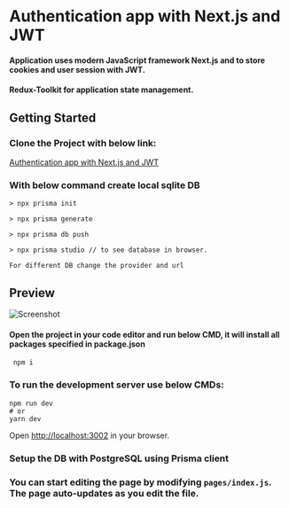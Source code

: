 # Authentication app with Next.js and JWT
#### Application uses modern JavaScript framework Next.js and to store cookies and user session with JWT.
#### Redux-Toolkit for application state management.

## Getting Started
### Clone the Project with below link:
[Authentication app with Next.js and JWT](https://github.com/shivau1208/Authentication-_with_Next.js.git)

### With below command create local sqlite DB
```
> npx prisma init

> npx prisma generate

> npx prisma db push

> npx prisma studio // to see database in browser.

For different DB change the provider and url 
```
## Preview
![Screenshot](https://github.com/shivau1208/Authentication-_with_Next.js/assets/102743170/8d0db04c-cc71-4f41-a650-b03ec5c7f467)

#### Open the project in your code editor and run below CMD, it will install all packages specified in package.json
```
 npm i
```


### To run the development server use below CMDs:

```
npm run dev
# or
yarn dev
```

Open [http://localhost:3002](http://localhost:3002) in your browser.

### Setup the DB with PostgreSQL using Prisma client

### You can start editing the page by modifying `pages/index.js`. The page auto-updates as you edit the file.

